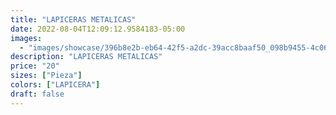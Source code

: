 ```yaml
---
title: "LAPICERAS METALICAS"
date: 2022-08-04T12:09:12.9584183-05:00
images:
  - "images/showcase/396b8e2b-eb64-42f5-a2dc-39acc8baaf50_098b9455-4c06-4312-b7ee-5830ab508aa7.webp"
description: "LAPICERAS METALICAS"
price: "20"
sizes: ["Pieza"]
colors: ["LAPICERA"]
draft: false
---
```

